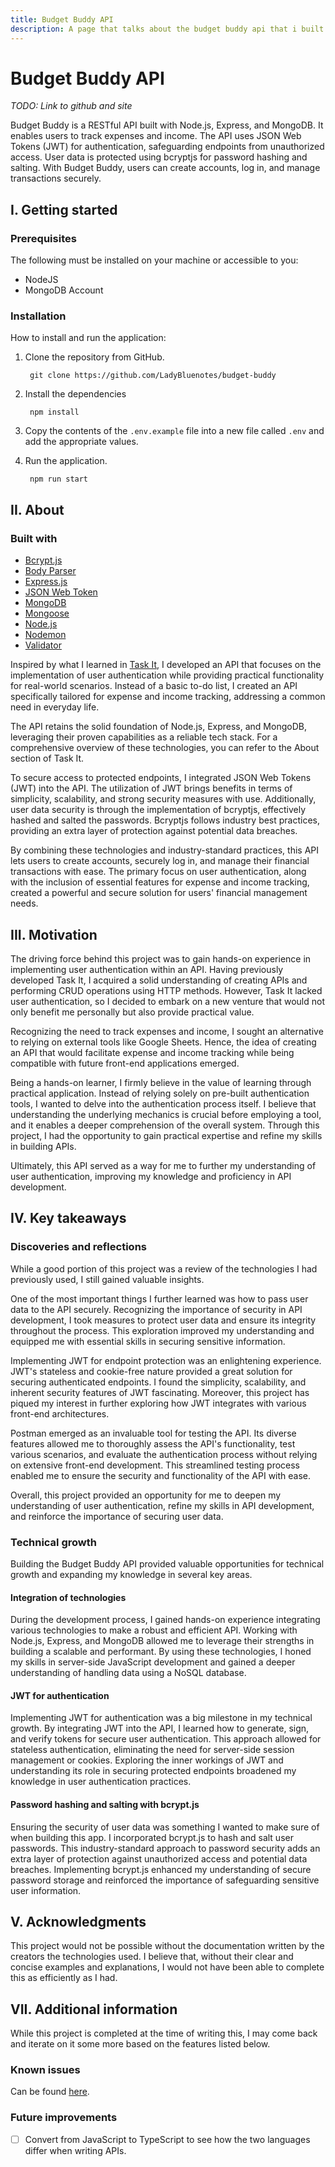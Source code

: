 ```yaml
---
title: Budget Buddy API
description: A page that talks about the budget buddy api that i built.
---
```


# Budget Buddy API

*TODO: Link to github and site*

Budget Buddy is a RESTful API built with Node.js, Express, and MongoDB. It enables users to track expenses and income. The API uses JSON Web Tokens (JWT) for authentication, safeguarding endpoints from unauthorized access. User data is protected using bcryptjs for password hashing and salting. With Budget Buddy, users can create accounts, log in, and manage transactions securely.

## I. Getting started

### Prerequisites

The following must be installed on your machine or accessible to you:
* NodeJS
* MongoDB Account

### Installation

How to install and run the application:

1. Clone the repository from GitHub.

        git clone https://github.com/LadyBluenotes/budget-buddy

2. Install the dependencies

        npm install

3. Copy the contents of the `.env.example` file into a new file called `.env` and add the appropriate values.

4. Run the application.

        npm run start

## II. About

### Built with

* [Bcrypt.js](https://github.com/kelektiv/node.bcrypt.js/)
* [Body Parser](https://github.com/expressjs/body-parser)
* [Express.js](https://expressjs.com/)
* [JSON Web Token](https://jwt.io/)
* [MongoDB](https://www.mongodb.com/)
* [Mongoose](https://mongoosejs.com/)
* [Node.js](https://nodejs.org/en)
* [Nodemon](https://nodemon.io/)
* [Validator](https://validatejs.org/)

Inspired by what I learned in [Task It](/backend/task-it/), I developed an API that focuses on the implementation of user authentication while providing practical functionality for real-world scenarios. Instead of a basic to-do list, I created an API specifically tailored for expense and income tracking, addressing a common need in everyday life.

The API retains the solid foundation of Node.js, Express, and MongoDB, leveraging their proven capabilities as a reliable tech stack. For a comprehensive overview of these technologies, you can refer to the About section of Task It.

To secure access to protected endpoints, I integrated JSON Web Tokens (JWT) into the API. The utilization of JWT brings benefits in terms of simplicity, scalability, and strong security measures with use. Additionally, user data security is through the implementation of bcryptjs, effectively hashed and salted the passwords. Bcryptjs follows industry best practices, providing an extra layer of protection against potential data breaches.

By combining these technologies and industry-standard practices, this API lets users to create accounts, securely log in, and manage their financial transactions with ease. The primary focus on user authentication, along with the inclusion of essential features for expense and income tracking, created a powerful and secure solution for users' financial management needs.

## III. Motivation

The driving force behind this project was to gain hands-on experience in implementing user authentication within an API. Having previously developed Task It, I acquired a solid understanding of creating APIs and performing CRUD operations using HTTP methods. However, Task It lacked user authentication, so I decided to embark on a new venture that would not only benefit me personally but also provide practical value.

Recognizing the need to track expenses and income, I sought an alternative to relying on external tools like Google Sheets. Hence, the idea of creating an API that would facilitate expense and income tracking while being compatible with future front-end applications emerged.

Being a hands-on learner, I firmly believe in the value of learning through practical application. Instead of relying solely on pre-built authentication tools, I wanted to delve into the authentication process itself. I believe that understanding the underlying mechanics is crucial before employing a tool, and it enables a deeper comprehension of the overall system. Through this project, I had the opportunity to gain practical expertise and refine my skills in building APIs.

Ultimately, this API served as a way for me to further my understanding of user authentication, improving my knowledge and proficiency in API development.

## IV. Key takeaways

### Discoveries and reflections

While a good portion of this project was a review of the technologies I had previously used, I still gained valuable insights.

One of the most important things I further learned was how to pass user data to the API securely. Recognizing the importance of security in API development, I took measures to protect user data and ensure its integrity throughout the process. This exploration improved my understanding and equipped me with essential skills in securing sensitive information.

Implementing JWT for endpoint protection was an enlightening experience. JWT's stateless and cookie-free nature provided a great solution for securing authenticated endpoints. I found the simplicity, scalability, and inherent security features of JWT fascinating. Moreover, this project has piqued my interest in further exploring how JWT integrates with various front-end architectures.

Postman emerged as an invaluable tool for testing the API. Its diverse features allowed me to thoroughly assess the API's functionality, test various scenarios, and evaluate the authentication process without relying on extensive front-end development. This streamlined testing process enabled me to ensure the security and functionality of the API with ease.

Overall, this project provided an opportunity for me to deepen my understanding of user authentication, refine my skills in API development, and reinforce the importance of securing user data.

### Technical growth

Building the Budget Buddy API provided valuable opportunities for technical growth and expanding my knowledge in several key areas.

#### Integration of technologies

During the development process, I gained hands-on experience integrating various technologies to make a robust and efficient API. Working with Node.js, Express, and MongoDB allowed me to leverage their strengths in building a scalable and performant. By using these technologies, I honed my skills in server-side JavaScript development and gained a deeper understanding of handling data using a NoSQL database.

#### JWT for authentication

Implementing JWT for authentication was a big milestone in my technical growth. By integrating JWT into the API, I learned how to generate, sign, and verify tokens for secure user authentication. This approach allowed for stateless authentication, eliminating the need for server-side session management or cookies. Exploring the inner workings of JWT and understanding its role in securing protected endpoints broadened my knowledge in user authentication practices.

#### Password hashing and salting with bcrypt.js

Ensuring the security of user data was something I wanted to make sure of when building this app. I incorporated bcrypt.js to hash and salt user passwords. This industry-standard approach to password security adds an extra layer of protection against unauthorized access and potential data breaches. Implementing bcrypt.js enhanced my understanding of secure password storage and reinforced the importance of safeguarding sensitive user information.

## V. Acknowledgments

This project would not be possible without the documentation written by the creators the technologies used. I believe that, without their clear and concise examples and explanations, I would not have been able to complete this as efficiently as I had.

## VII. Additional information

While this project is completed at the time of writing this, I may come back and iterate on it some more based on the features listed below.

### Known issues

Can be found [here](https://github.com/LadyBluenotes/budget-buddy/issues).

### Future improvements

- [ ] Convert from JavaScript to TypeScript to see how the two languages differ when writing APIs.

